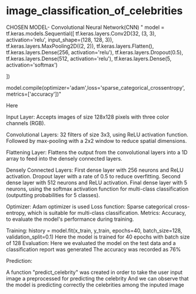 # image_classification_of_celebrities

CHOSEN MODEL- Convolutional Neural Network(CNN)
"
model = tf.keras.models.Sequential([
tf.keras.layers.Conv2D(32, (3, 3), activation='relu', input_shape=(128, 128, 3)),	tf.keras.layers.MaxPooling2D((2, 2)),
 tf.keras.layers.Flatten(),
tf.keras.layers.Dense(256, activation='relu'),
tf.keras.layers.Dropout(0.5),
 tf.keras.layers.Dense(512, activation='relu'),
tf.keras.layers.Dense(5, activation='softmax') 

])

model.compile(optimizer='adam',loss='sparse_categorical_crossentropy', metrics=['accuracy'])"



Here

Input Layer: Accepts images of size 128x128 pixels with three color channels (RGB).

Convolutional Layers:
32 filters of size 3x3, using ReLU activation function.
Followed by max-pooling with a 2x2 window to reduce spatial dimensions.

Flattening Layer: 
Flattens the output from the convolutional layers into a 1D array to feed into the densely connected layers.

Densely Connected Layers:
First dense layer with 256 neurons and ReLU activation.
Dropout layer with a rate of 0.5 to reduce overfitting.
Second dense layer with 512 neurons and ReLU activation.
Final dense layer with 5 neurons, using the softmax activation function for multi-class classification (outputting probabilities for 5 classes).

Optimizer: Adam optimizer is used
Loss function: Sparse categorical cross-entropy, which is suitable for multi-class classification.
Metrics: Accuracy, to evaluate the model's performance during training.

Training:
history = model.fit(x_train, y_train, epochs=40, batch_size=128, validation_split=0.1)
Here the model is trained for 40 epochs with batch size of 128
Evaluation:
Here we evaluated the model on the test data and a classification report was generated
The accuracy was recorded as 76%

Prediction:

A function "predict_celebrity" was created in order to take the user input image a preprocessed for predicting the celebrity
And we can observe that the model is predicting correctly the celebrities among the inputed image



